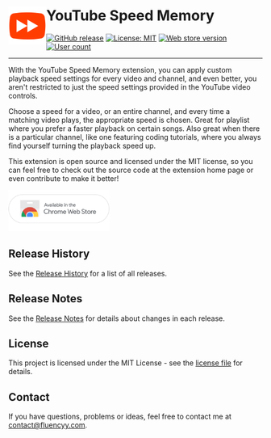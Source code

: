 # YouTube Speed Memory <img src="https://github.com/andrewbrey/youtube-speed-memory/blob/master/app/images/icon-150.png" width="75" align="left" />

[![GitHub release](https://img.shields.io/github/package-json/v/andrewbrey/youtube-speed-memory.svg?label=Package%20Version)](https://github.com/andrewbrey/youtube-speed-memory/releases)
[![License: MIT](https://img.shields.io/github/license/andrewbrey/youtube-speed-memory.svg?label=License)](https://github.com/andrewbrey/youtube-speed-memory/blob/master/LICENSE)
[![Web store version](https://img.shields.io/chrome-web-store/v/okeninbcaejpibjhmdehanfedmpckigj.svg?label=Chrome%20Store%20Version)](https://chrome.google.com/webstore/detail/youtube-speed-memory/okeninbcaejpibjhmdehanfedmpckigj)
[![User count](https://img.shields.io/chrome-web-store/users/okeninbcaejpibjhmdehanfedmpckigj.svg?label=Chrome%20Users)](https://chrome.google.com/webstore/detail/youtube-speed-memory/okeninbcaejpibjhmdehanfedmpckigj)

---

With the YouTube Speed Memory extension, you can apply custom playback speed settings for every video and channel, and even better, you aren't restricted to just the speed settings provided in the YouTube video controls.

Choose a speed for a video, or an entire channel, and every time a matching video plays, the appropriate speed is chosen. Great for playlist where you prefer a faster playback on certain songs. Also great when there is a particular channel, like one featuring coding tutorials, where you always find yourself turning the playback speed up.

This extension is open source and licensed under the MIT license, so you can feel free to check out the source code at the extension home page or even contribute to make it better!

<a href="https://chrome.google.com/webstore/detail/youtube-speed-memory/okeninbcaejpibjhmdehanfedmpckigj" target="_blank">
<img src="https://github.com/andrewbrey/youtube-speed-memory/blob/master/app/images/web-store-pill.png" width="200" />
</a>

## Release History
See the [Release History](https://github.com/andrewbrey/youtube-speed-memory/releases) for a list of all releases.

## Release Notes
See the [Release Notes](CHANGELOG.md) for details about changes in each release.

## License

This project is licensed under the MIT License - see the [license file](LICENSE) for details.

## Contact

If you have questions, problems or ideas, feel free to contact me at <a href="mailto:contact@fluencyy.com">contact@fluencyy.com</a>.